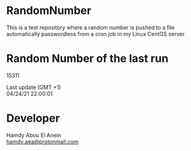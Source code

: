 # RandomNumber    
This is a test repository where a random number is pushed to a file automatically passwordless from a cron job in my Linux CentOS server    
# Random Number of the last run   
15311
      
Last update (GMT +1)    
04/24/21 22:00:01
# Developer    
Hamdy Abou El Anein   
hamdy.aea@protonmail.com
